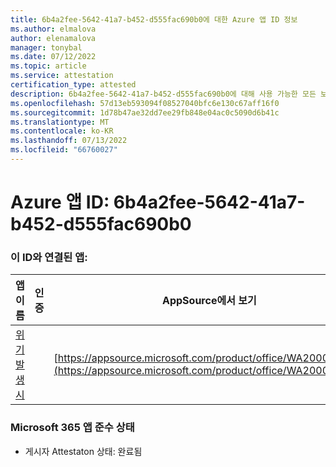 ```yaml
---
title: 6b4a2fee-5642-41a7-b452-d555fac690b0에 대한 Azure 앱 ID 정보
ms.author: elmalova
author: elenamalova
manager: tonybal
ms.date: 07/12/2022
ms.topic: article
ms.service: attestation
certification_type: attested
description: 6b4a2fee-5642-41a7-b452-d555fac690b0에 대해 사용 가능한 모든 보안 및 규정 준수 정보입니다.
ms.openlocfilehash: 57d13eb593094f08527040bfc6e130c67aff16f0
ms.sourcegitcommit: 1d78b47ae32dd7ee29fb848e04ac0c5090d6b41c
ms.translationtype: MT
ms.contentlocale: ko-KR
ms.lasthandoff: 07/13/2022
ms.locfileid: "66760027"
---
```

# <a name="azure-app-id-6b4a2fee-5642-41a7-b452-d555fac690b0"></a>Azure 앱 ID: 6b4a2fee-5642-41a7-b452-d555fac690b0


### <a name="apps-associated-with-this-id"></a>이 ID와 연결된 앱:
| **앱 이름** | **인증** | **AppSource에서 보기** |
|--------------|---------------|-----------------------|
| [위기 발생 시](../forward/WA200003194.md) |  | [https://appsource.microsoft.com/product/office/WA200003194](https://appsource.microsoft.com/product/office/WA200003194) |

### <a name="microsoft-365-app-compliance-status"></a>Microsoft 365 앱 준수 상태
- 게시자 Attestaton 상태: 완료됨
